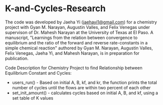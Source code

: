 # K-and-Cycles-Research
The code was developed by Jaeha Yi (jaehayi1@gmail.com) for a chemistry project with Gyan M. Narayan, Augustin Valles, and Felix Venegas under supervison of Dr. Mahesh Narayan at the University of Texas at El Paso. A manuscript, "Learnings from the relation between convergence to equilibrium and the ratio of the forward and reverse rate-constants in a simple chemical reaction" authored by Gyan M. Narayan, Augustin Valles, Felix Venegas, Jaeha Yi, and Mahesh Narayan, is in preparation for publication.


Code Description for Chemistry Project to find Relationship between Equilibrium Constant and Cycles:
- users_run() - Based on initial A, B, kf, and kr, the function prints the total number of cycles until the flows are within two percent of each other
- set_init_amount() - calculates cycles based on initial A, B, and kf, using a set table of K values

